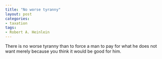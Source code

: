 ```yaml
---
title: "No worse tyranny"
layout: post
categories:
- taxation
tags:
- Robert A. Heinlein
---
```


There is no worse tyranny than to force a man to pay for what he does not want merely because you think it would be good for him.